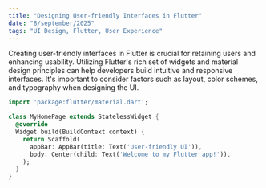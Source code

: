 ```yaml
---
title: "Designing User-friendly Interfaces in Flutter"
date: "8/september/2025"
tags: "UI Design, Flutter, User Experience"
---
```


Creating user-friendly interfaces in Flutter is crucial for retaining users and enhancing usability. Utilizing Flutter's rich set of widgets and material design principles can help developers build intuitive and responsive interfaces. It's important to consider factors such as layout, color schemes, and typography when designing the UI.

```dart
import 'package:flutter/material.dart';

class MyHomePage extends StatelessWidget {
  @override
  Widget build(BuildContext context) {
    return Scaffold(
      appBar: AppBar(title: Text('User-friendly UI')),
      body: Center(child: Text('Welcome to my Flutter app!')),
    );
  }
}
```
